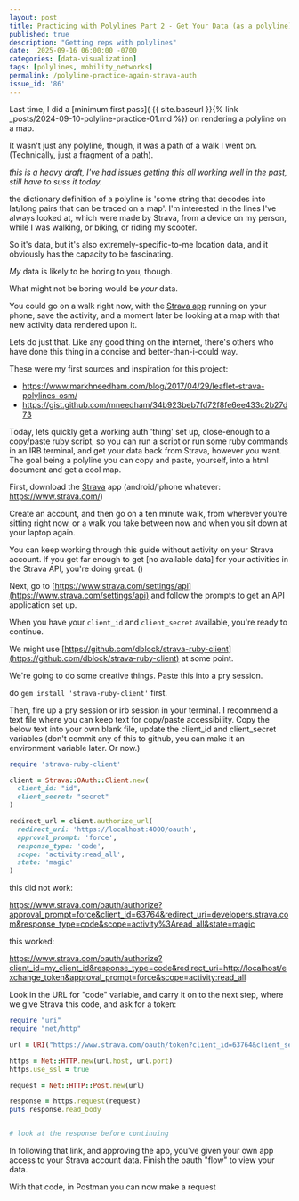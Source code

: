 ```yaml
---
layout: post
title: Practicing with Polylines Part 2 - Get Your Data (as a polyline) From Strava
published: true
description: "Getting reps with polylines"
date:  2025-09-16 06:00:00 -0700
categories: [data-visualization]
tags: [polylines, mobility_networks]
permalink: /polyline-practice-again-strava-auth
issue_id: '86'
---
```


Last time, I did a [minimum first pass]( {{ site.baseurl  }}{% link _posts/2024-09-10-polyline-practice-01.md %}) on rendering a polyline on a map. 

It wasn't just any polyline, though, it was a path of a walk I went on. (Technically, just a fragment of a path).

_this is a heavy draft, I've had issues getting this all working well in the past, still have to suss it today._

the dictionary definition of a polyline is 'some string that decodes into lat/long pairs that can be traced on a map'. I'm interested in the lines I've always looked at, which were made by Strava, from a device on my person, while I was walking, or biking, or riding my scooter.

So it's data, but it's also extremely-specific-to-me location data, and it obviously has the capacity to be fascinating. 

_My_ data is likely to be boring to you, though. 

What might not be boring would be _your_ data. 

You could go on a walk right now, with the [Strava app](https://www.strava.com/) running on your phone, save the activity, and a moment later be looking at a map with that new activity data rendered upon it.

Lets do just that. Like any good thing on the internet, there's others who have done this thing in a concise and better-than-i-could way. 

These were my first sources and inspiration for this project:

- https://www.markhneedham.com/blog/2017/04/29/leaflet-strava-polylines-osm/
- https://gist.github.com/mneedham/34b923beb7fd72f8fe6ee433c2b27d73

Today, lets quickly get a working auth 'thing' set up, close-enough to a copy/paste ruby script, so you can run a script or run some ruby commands in an IRB terminal, and get your data back from Strava, however you want. The goal being a polyline you can copy and paste, yourself, into a html document and get a cool map. 

First, download the [Strava](https://www.strava.com) app (android/iphone whatever: https://www.strava.com/)

Create an account, and then go on a ten minute walk, from wherever you're sitting right now, or a walk you take between now and when you sit down at your laptop again.

You can keep working through this guide without activity on your Strava account. If you get far enough to get [no available data] for your activities in the Strava API, you're doing great. ()

Next, go to [https://www.strava.com/settings/api](https://www.strava.com/settings/api) and follow the prompts to get an API application set up.

When you have your `client_id` and `client_secret` available, you're ready to continue.

We might use [https://github.com/dblock/strava-ruby-client](https://github.com/dblock/strava-ruby-client) at some point.

We're going to do some creative things. Paste this into a pry session.

do `gem install 'strava-ruby-client'` first.

Then, fire up a pry session or irb session in your terminal. I recommend a text file where you can keep text for copy/paste accessibility. Copy the below text into your own blank file, update the client_id and client_secret variables (don't commit any of this to github, you can make it an environment variable later. Or now.)

```ruby
require 'strava-ruby-client'

client = Strava::OAuth::Client.new(
  client_id: "id",
  client_secret: "secret"
)

redirect_url = client.authorize_url(
  redirect_uri: 'https://localhost:4000/oauth',
  approval_prompt: 'force',
  response_type: 'code',
  scope: 'activity:read_all',
  state: 'magic'
)
```

this did not work:

https://www.strava.com/oauth/authorize?approval_prompt=force&client_id=63764&redirect_uri=developers.strava.com&response_type=code&scope=activity%3Aread_all&state=magic


this worked:

https://www.strava.com/oauth/authorize?client_id=my_client_id&response_type=code&redirect_uri=http://localhost/exchange_token&approval_prompt=force&scope=activity:read_all

Look in the URL for "code" variable, and carry it on to the next step, where we give Strava this code, and ask for a token:

```ruby
require "uri"
require "net/http"

url = URI("https://www.strava.com/oauth/token?client_id=63764&client_secret=2e6c5168e3b97a9c0975e5377041b8a416b4fbf8&refresh_token=37c0291f7d6fd4031f5043589751adf898b6c914&grant_type=refresh_token")

https = Net::HTTP.new(url.host, url.port)
https.use_ssl = true

request = Net::HTTP::Post.new(url)

response = https.request(request)
puts response.read_body


# look at the response before continuing

```

In following that link, and approving the app, you've given your own app access to your Strava account data. Finish the oauth "flow" to view your data.

With that code, in Postman you can now make a request 